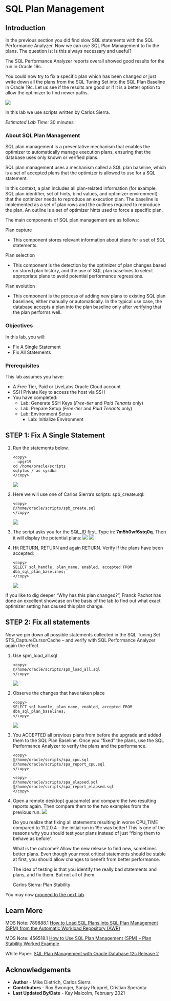 # SQL Plan Management

## Introduction

In the previous section you did find slow SQL statements with the SQL Performance Analyzer. Now we can use SQL Plan Management to fix the plans. The question is: Is this always necessary and useful?

The SQL Performance Analyzer reports overall showed good results for the run in Oracle 19c.

You could now try to fix a specific plan which has been changed or just write down all the plans from the SQL Tuning Set into the SQL Plan Baseline in Oracle 19c. Let us see if the results are good or if it is a better option to allow the optimizer to find newer paths.

![](./images/sql-plan-mgmt.png " ")

In this lab we use scripts written by Carlos Sierra.

*Estimated Lab Time:* 30 minutes

### About SQL Plan Management
SQL plan management is a preventative mechanism that enables the optimizer to automatically manage execution plans, ensuring that the database uses only known or verified plans.

SQL plan management uses a mechanism called a SQL plan baseline, which is a set of accepted plans that the optimizer is allowed to use for a SQL statement.

In this context, a plan includes all plan-related information (for example, SQL plan identifier, set of hints, bind values, and optimizer environment) that the optimizer needs to reproduce an execution plan. The baseline is implemented as a set of plan rows and the outlines required to reproduce the plan. An outline is a set of optimizer hints used to force a specific plan.

The main components of SQL plan management are as follows:

Plan capture
- This component stores relevant information about plans for a set of SQL statements.

Plan selection
- This component is the detection by the optimizer of plan changes based on stored plan history, and the use of SQL plan baselines to select appropriate plans to avoid potential performance regressions.

Plan evolution
- This component is the process of adding new plans to existing SQL plan baselines, either manually or automatically. In the typical use case, the database accepts a plan into the plan baseline only after verifying that the plan performs well.


### Objectives

In this lab, you will:
* Fix A Single Statement
* Fix All Statements

### Prerequisites
This lab assumes you have:
- A Free Tier, Paid or LiveLabs Oracle Cloud account
- SSH Private Key to access the host via SSH
- You have completed:
    - Lab: Generate SSH Keys (*Free-tier* and *Paid Tenants* only)
    - Lab: Prepare Setup (*Free-tier* and *Paid Tenants* only)
    - Lab: Environment Setup
		- Lab: Initialize Environment

## **STEP 1**: Fix A Single Statement

1. Run the statements below.
      ````
      <copy>
      . upgr19
      cd /home/oracle/scripts
      sqlplus / as sysdba
      </copy>
      ````
      ![](./images/fix_a_1.png " ")

2. Here we will use one of Carlos Sierra’s scripts: spb_create.sql:

      ````
      <copy>
      @/home/oracle/scripts/spb_create.sql
      </copy>
      ````
      ![](./images/fix_a_2.png " ")

3. The script asks you for the SQL_ID first.  Type in: **7m5h0wf6stq0q**.  Then it will display the potential plans:
      ![](./images/fix_a_3.png " ")
      ![](./images/fix_a_4.png " ")

    <!-- ````
      PLANS PERFORMANCE
      ~~~~~~~~~~~~~~~~~

            Plan ET Avg      ET Avg      CPU Avg     CPU Avg           BG Avg       BG Avg     Rows Avg     Rows Avg       Executions       Executions                                   ET 100th    ET 99th     ET 97th     ET 95th     CPU 100th   CPU 99th    CPU 97th    CPU 95th
      Hash Value AWR (ms)    MEM (ms)    AWR (ms)    MEM (ms)             AWR          MEM          AWR          MEM              AWR              MEM   MIN Cost   MAX Cost  NL  HJ  MJ Pctl (ms)   Pctl (ms)   Pctl (ms)   Pctl (ms)   Pctl (ms)   Pctl (ms)   Pctl (ms)   Pctl (ms)
      ----------- ----------- ----------- ----------- ----------- ------------ ------------ ------------ ------------ ---------------- ---------------- ---------- ---------- --- --- --- ----------- ----------- ----------- ----------- ----------- ----------- ----------- -----------
      3642382161       1.914                   1.241                      254                     1.000                        21,302                         244        244   0   0   0       1.914       1.914       1.914       1.914       1.241       1.241       1.241       1.241
      1075826057       3.839                   2.040                      254                     1.000                        21,555                         248        248   0   0   0       3.960       3.960       3.960       3.960       2.091       2.091       2.091       2.091

      The first plan is the better plan – found after upgrade. We will fix it now by accepting it as THE plan we’d like to be used for future executions of statement with SQL_ID: 7m5h0wf6stq0q

      Select up to 3 plans:
      1st Plan Hash Value (req): 3642382161
      2nd Plan Hash Value (opt): 1075826057
      ```` -->

4. Hit RETURN, RETURN and again RETURN.  Verify if the plans have been accepted:

      ````
      <copy>
      SELECT sql_handle, plan_name, enabled, accepted FROM dba_sql_plan_baselines;
      </copy>
      ````
      ![](./images/fix_a_6.png " ")

      <!-- SQL_HANDLE                     PLAN_NAME                      ENA ACC
      —————————— —————————— — —
      SQL_59a879455619c567           SQL_PLAN_5ma3t8pb1mjb766511f85 YES YES

      ```` -->
If you like to dig deeper “Why has this plan changed?”, Franck Pachot has done an excellent showcase on the basis of the lab to find out what exact optimizer setting has caused this plan change.

## **STEP 2**: Fix all statements

Now we pin down all possible statements collected in the SQL Tuning Set STS_CaptureCursorCache – and verify with SQL Performance Analyzer again the effect.

1. Use spm\_load\_all.sql

      ````
      <copy>
      @/home/oracle/scripts/spm_load_all.sql
      </copy>
      ````
      ![](./images/fix_a_7.png " ")

2. Observe the changes that have taken place

      ````
      <copy>
      SELECT sql_handle, plan_name, enabled, accepted FROM dba_sql_plan_baselines;
      </copy>
      ````
      ![](./images/fix_a_8.png " ")
      
3. You ACCEPTED all previous plans from before the upgrade and added them to the SQL Plan Baseline.  Once you “fixed” the plans, use the SQL Performance Analyzer to verify the plans and the performance.

      ````
      <copy>
      @/home/oracle/scripts/spa_cpu.sql
      @/home/oracle/scripts/spa_report_cpu.sql
      </copy>
      ````
      ````
      <copy>
      @/home/oracle/scripts/spa_elapsed.sql
      @/home/oracle/scripts/spa_report_elapsed.sql
      </copy>
      ````

4. Open a remote desktop( guacamole) and compare the two resulting reports again. Then compare them to the two examples from the previous run.
      ![](./images/sql_per_5.png " ")

      Do you realize that fixing all statements resulting in worse CPU_TIME compared to 11.2.0.4 – the initial run in 19c was better!
      This is one of the reasons why you should test your plans instead of just “fixing them to behave as before”.

      What is the outcome?
      Allow the new release to find new, sometimes better plans. Even though your most critical statements should be stable at first, you should allow changes to benefit from better performance.

      The idea of testing is that you identify the really bad statements and plans, and fix them. But not all of them.


      Carlos Sierra: Plan Stability

You may now [proceed to the next lab](#next).

## Learn More

MOS Note: 789888.1
[How to Load SQL Plans into SQL Plan Management (SPM) from the Automatic Workload Repository (AWR)](https://support.oracle.com/epmos/faces/DocumentDisplay?id=789888.1)

MOS Note: 456518.1
[How to Use SQL Plan Management (SPM) – Plan Stability Worked Example](https://support.oracle.com/epmos/faces/DocumentDisplay?id=456518.1)

White Paper:
[SQL Plan Management with Oracle Database 12c Release 2](http://www.oracle.com/technetwork/database/bi-datawarehousing/twp-sql-plan-mgmt-12c-1963237.pdf)

## Acknowledgements
* **Author** - Mike Dietrich, Carlos Sierra
* **Contributors** -  Roy Swonger, Sanjay Rupprel, Cristian Speranta
* **Last Updated By/Date** - Kay Malcolm, February 2021
